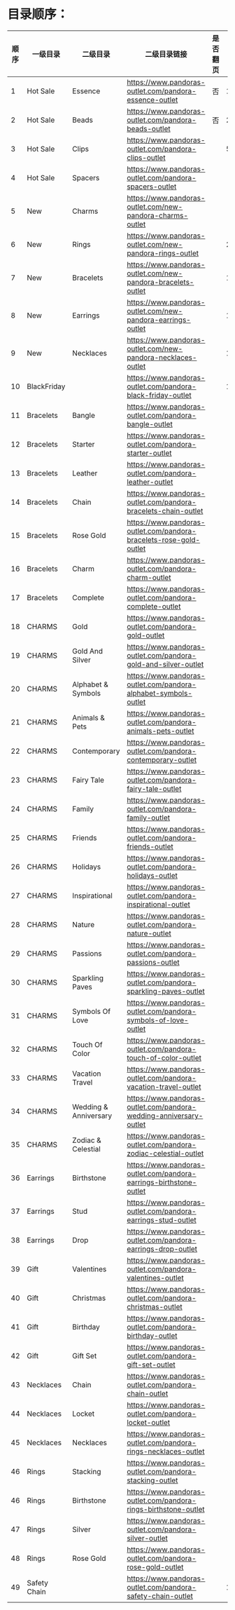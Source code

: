 # 目录顺序：

| 顺序 | 一级目录 | 二级目录 | 二级目录链接 | 是否翻页 | 数量 |
| -------- | -------- | -------- | -------- | -------- | -------- |
|    1     |    Hot Sale      | Essence | https://www.pandoras-outlet.com/pandora-essence-outlet | 否 | 13 |
| 2 | Hot Sale | Beads | https://www.pandoras-outlet.com/pandora-beads-outlet | 否 | 22 |
| 3 | Hot Sale | Clips | https://www.pandoras-outlet.com/pandora-clips-outlet |  | 52 |
| 4 | Hot Sale | Spacers | https://www.pandoras-outlet.com/pandora-spacers-outlet |  |  |
| 5 | New | Charms | https://www.pandoras-outlet.com/new-pandora-charms-outlet |  |  |
| 6 | New | Rings | https://www.pandoras-outlet.com/new-pandora-rings-outlet |  | 29 |
| 7 | New | Bracelets | https://www.pandoras-outlet.com/new-pandora-bracelets-outlet |  | 11 |
| 8 | New | Earrings | https://www.pandoras-outlet.com/new-pandora-earrings-outlet |  | 18 |
| 9 | New | Necklaces | https://www.pandoras-outlet.com/new-pandora-necklaces-outlet |  | 15 |
| 10 | BlackFriday |  | https://www.pandoras-outlet.com/pandora-black-friday-outlet |  | 138 |
| 11 | Bracelets | Bangle | https://www.pandoras-outlet.com/pandora-bangle-outlet |  |  |
| 12 | Bracelets | Starter | https://www.pandoras-outlet.com/pandora-starter-outlet |  |  |
| 13 | Bracelets | Leather | https://www.pandoras-outlet.com/pandora-leather-outlet |  |  |
| 14 | Bracelets | Chain | https://www.pandoras-outlet.com/pandora-bracelets-chain-outlet |  |  |
| 15 | Bracelets | Rose Gold | https://www.pandoras-outlet.com/pandora-bracelets-rose-gold-outlet |  |  |
| 16 | Bracelets | Charm | https://www.pandoras-outlet.com/pandora-charm-outlet |  |  |
| 17 | Bracelets | Complete | https://www.pandoras-outlet.com/pandora-complete-outlet |  |  |
| 18 | CHARMS | Gold | https://www.pandoras-outlet.com/pandora-gold-outlet |  |  |
| 19 | CHARMS | Gold And Silver | https://www.pandoras-outlet.com/pandora-gold-and-silver-outlet |  |  |
| 20 | CHARMS | Alphabet & Symbols | https://www.pandoras-outlet.com/pandora-alphabet-symbols-outlet |  |  |
| 21 | CHARMS | Animals & Pets | https://www.pandoras-outlet.com/pandora-animals-pets-outlet |  |  |
| 22 | CHARMS | Contemporary | https://www.pandoras-outlet.com/pandora-contemporary-outlet |  |  |
| 23 | CHARMS | Fairy Tale | https://www.pandoras-outlet.com/pandora-fairy-tale-outlet |  |  |
| 24 | CHARMS | Family | https://www.pandoras-outlet.com/pandora-family-outlet |  |  |
| 25 | CHARMS | Friends | https://www.pandoras-outlet.com/pandora-friends-outlet |  |  |
| 26 | CHARMS | Holidays | https://www.pandoras-outlet.com/pandora-holidays-outlet |  |  |
| 27 | CHARMS | Inspirational | https://www.pandoras-outlet.com/pandora-inspirational-outlet |  |  |
| 28 | CHARMS | Nature | https://www.pandoras-outlet.com/pandora-nature-outlet |  |  |
| 29 | CHARMS | Passions | https://www.pandoras-outlet.com/pandora-passions-outlet |  |  |
| 30 | CHARMS | Sparkling Paves | https://www.pandoras-outlet.com/pandora-sparkling-paves-outlet |  |  |
| 31 | CHARMS | Symbols Of Love | https://www.pandoras-outlet.com/pandora-symbols-of-love-outlet |  |  |
| 32 | CHARMS | Touch Of Color | https://www.pandoras-outlet.com/pandora-touch-of-color-outlet |  |  |
| 33 | CHARMS | Vacation Travel | https://www.pandoras-outlet.com/pandora-vacation-travel-outlet |  |  |
| 34 | CHARMS | Wedding & Anniversary | https://www.pandoras-outlet.com/pandora-wedding-anniversary-outlet |  |  |
| 35 | CHARMS | Zodiac & Celestial | https://www.pandoras-outlet.com/pandora-zodiac-celestial-outlet |  |  |
| 36 | Earrings | Birthstone | https://www.pandoras-outlet.com/pandora-earrings-birthstone-outlet | | |
| 37 | Earrings | Stud | https://www.pandoras-outlet.com/pandora-earrings-stud-outlet | | |
| 38 | Earrings | Drop | https://www.pandoras-outlet.com/pandora-earrings-drop-outlet | | |
| 39 | Gift | Valentines | https://www.pandoras-outlet.com/pandora-valentines-outlet | | |
| 40 | Gift | Christmas | https://www.pandoras-outlet.com/pandora-christmas-outlet | | |
| 41 | Gift | Birthday | https://www.pandoras-outlet.com/pandora-birthday-outlet | | |
| 42 | Gift | Gift Set | https://www.pandoras-outlet.com/pandora-gift-set-outlet | | |
| 43 | Necklaces | Chain | https://www.pandoras-outlet.com/pandora-chain-outlet | | |
| 44 | Necklaces | Locket | https://www.pandoras-outlet.com/pandora-locket-outlet | | |
| 45 | Necklaces | Necklaces | https://www.pandoras-outlet.com/pandora-rings-necklaces-outlet | | |
| 46 | Rings | Stacking | https://www.pandoras-outlet.com/pandora-stacking-outlet | | |
| 46 | Rings | Birthstone | https://www.pandoras-outlet.com/pandora-rings-birthstone-outlet | | |
| 47 | Rings | Silver | https://www.pandoras-outlet.com/pandora-silver-outlet | | |
| 48 | Rings | Rose Gold | https://www.pandoras-outlet.com/pandora-rose-gold-outlet | | |
| 49 | Safety Chain |  | https://www.pandoras-outlet.com/pandora-safety-chain-outlet | | 11 |


